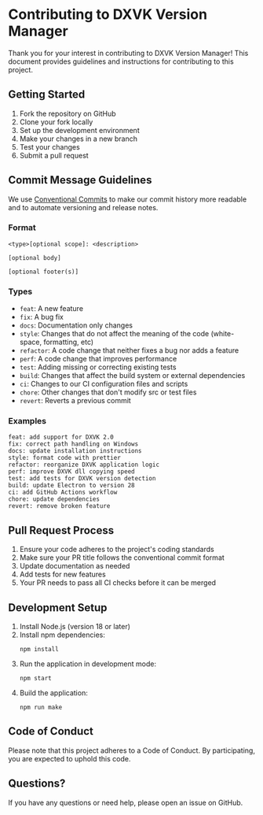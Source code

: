 # Contributing to DXVK Version Manager

Thank you for your interest in contributing to DXVK Version Manager! This document provides guidelines and instructions for contributing to this project.

## Getting Started

1. Fork the repository on GitHub
2. Clone your fork locally
3. Set up the development environment
4. Make your changes in a new branch
5. Test your changes
6. Submit a pull request

## Commit Message Guidelines

We use [Conventional Commits](https://www.conventionalcommits.org/) to make our commit history more readable and to automate versioning and release notes.

### Format

```
<type>[optional scope]: <description>

[optional body]

[optional footer(s)]
```

### Types

- `feat`: A new feature
- `fix`: A bug fix
- `docs`: Documentation only changes
- `style`: Changes that do not affect the meaning of the code (white-space, formatting, etc)
- `refactor`: A code change that neither fixes a bug nor adds a feature
- `perf`: A code change that improves performance
- `test`: Adding missing or correcting existing tests
- `build`: Changes that affect the build system or external dependencies
- `ci`: Changes to our CI configuration files and scripts
- `chore`: Other changes that don't modify src or test files
- `revert`: Reverts a previous commit

### Examples

```
feat: add support for DXVK 2.0
fix: correct path handling on Windows
docs: update installation instructions
style: format code with prettier
refactor: reorganize DXVK application logic
perf: improve DXVK dll copying speed
test: add tests for DXVK version detection
build: update Electron to version 28
ci: add GitHub Actions workflow
chore: update dependencies
revert: remove broken feature
```

## Pull Request Process

1. Ensure your code adheres to the project's coding standards
2. Make sure your PR title follows the conventional commit format
3. Update documentation as needed
4. Add tests for new features
5. Your PR needs to pass all CI checks before it can be merged

## Development Setup

1. Install Node.js (version 18 or later)
2. Install npm dependencies:
   ```
   npm install
   ```
3. Run the application in development mode:
   ```
   npm start
   ```
4. Build the application:
   ```
   npm run make
   ```

## Code of Conduct

Please note that this project adheres to a Code of Conduct. By participating, you are expected to uphold this code.

## Questions?

If you have any questions or need help, please open an issue on GitHub.
